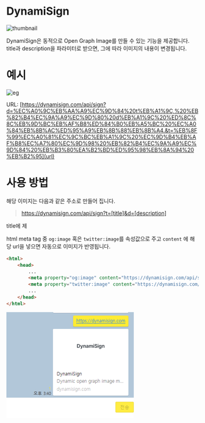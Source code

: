 # DynamiSign

![thumbnail](https://dynamisign.com/api/sign?d=다이나미사인)

DynamiSign은 동적으로 Open Graph Image를 만들 수 있는 기능을 제공합니다.
title과 description을 파라미터로 받으면, 그에 따라 이미지의 내용이 변경됩니다.

# 예시

![eg](https://dynamisign.com/api/sign?d=%EC%A0%9C%EB%AA%A9%EC%9D%84%20t%EB%A1%9C,%20%EB%82%B4%EC%9A%A9%EC%9D%80%20d%EB%A1%9C%20%ED%8C%8C%EB%9D%BC%EB%AF%B8%ED%84%B0%EB%A5%BC%20%EC%A0%84%EB%8B%AC%ED%95%A9%EB%8B%88%EB%8B%A4.&t=%EB%8F%99%EC%A0%81%EC%9C%BC%EB%A1%9C%20%EC%9D%B4%EB%AF%B8%EC%A7%80%EC%9D%98%20%EB%82%B4%EC%9A%A9%EC%9D%84%20%EB%B3%80%EA%B2%BD%ED%95%98%EB%8A%94%20%EB%B2%95)

URL: [https://dynamisign.com/api/sign?d=%EC%A0%9C%EB%AA%A9%EC%9D%84%20t%EB%A1%9C,%20%EB%82%B4%EC%9A%A9%EC%9D%80%20d%EB%A1%9C%20%ED%8C%8C%EB%9D%BC%EB%AF%B8%ED%84%B0%EB%A5%BC%20%EC%A0%84%EB%8B%AC%ED%95%A9%EB%8B%88%EB%8B%A4.&t=%EB%8F%99%EC%A0%81%EC%9C%BC%EB%A1%9C%20%EC%9D%B4%EB%AF%B8%EC%A7%80%EC%9D%98%20%EB%82%B4%EC%9A%A9%EC%9D%84%20%EB%B3%80%EA%B2%BD%ED%95%98%EB%8A%94%20%EB%B2%95](url)

# 사용 방법

해당 이미지는 다음과 같은 주소로 만들어 집니다.

> https://dynamisign.com/api/sign?t=[title]&d=[description]

title에 제

html meta tag 중 `og:image` 혹은 `twitter:image`를 속성값으로 주고 `content` 에 해당 url을 넣으면 자동으로 이미지가 반영됩니다.

```html
<html>
    <head>
        ...
        <meta property="og:image" content="https://dynamisign.com/api/sign">
        <meta property="twitter:image" content="https://dynamisign.com/api/sign">
        ...
    </head>
</html>
```

![확인](public/opengraph.png)